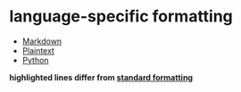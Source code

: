 # language-specific formatting

* [Markdown](Markdown.md)
* [Plaintext](Plaintext.md)
* [Python](Python.md)

__highlighted lines differ from [standard formatting](../README.md#code-formatting)__
